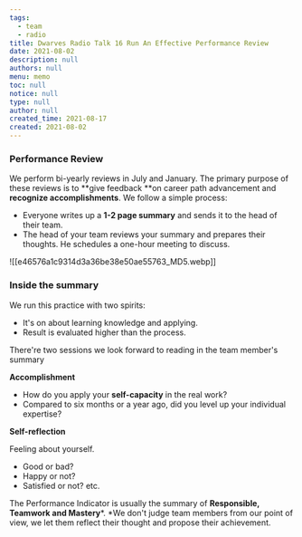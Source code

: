 ```yaml
---
tags: 
  - team
  - radio
title: Dwarves Radio Talk 16 Run An Effective Performance Review
date: 2021-08-02
description: null
authors: null
menu: memo
toc: null
notice: null
type: null
author: null
created_time: 2021-08-17
created: 2021-08-02
---
```


### Performance Review 

We perform bi-yearly reviews in July and January. The primary purpose of these reviews is to **give feedback **on career path advancement and **recognize accomplishments**. We follow a simple process:

* Everyone writes up a **1-2 page summary** and sends it to the head of their team.
* The head of your team reviews your summary and prepares their thoughts. He schedules a one-hour meeting to discuss.

![[e46576a1c9314d3a36be38e50ae55763_MD5.webp]]


### Inside the summary

We run this practice with two spirits:

* It's on about learning knowledge and applying.
* Result is evaluated higher than the process.

There're two sessions we look forward to reading in the team member's summary

**Accomplishment**

* How do you apply your **self-capacity** in the real work?
* Compared to six months or a year ago, did you level up your individual expertise?

**Self-reflection**

Feeling about yourself.

* Good or bad?
* Happy or not?
* Satisfied or not? etc.

The Performance Indicator is usually the summary of **Responsible, Teamwork **and** Mastery***. *We don't judge team members from our point of view, we let them reflect their thought and propose their achievement. 
